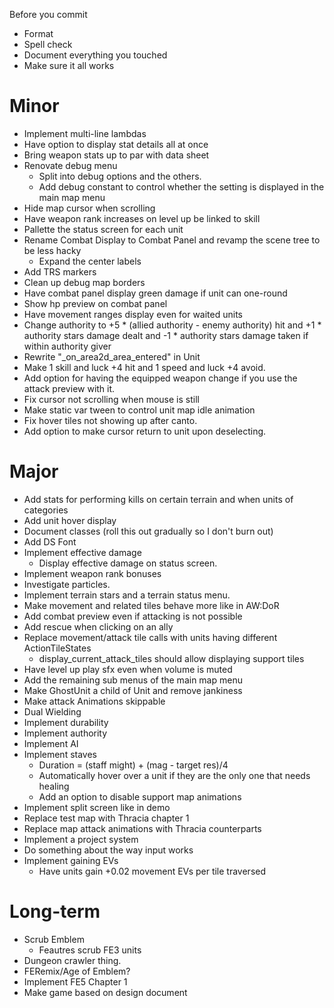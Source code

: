 Before you commit
* Format
* Spell check
* Document everything you touched
* Make sure it all works

# Minor
* Implement multi-line lambdas
* Have option to display stat details all at once
* Bring weapon stats up to par with data sheet
* Renovate debug menu
	* Split into debug options and the others.
	* Add debug constant to control whether the setting is displayed in the main map menu
* Hide map cursor when scrolling
* Have weapon rank increases on level up be linked to skill
* Pallette the status screen for each unit
* Rename Combat Display to Combat Panel and revamp the scene tree to be less hacky
	* Expand the center labels
* Add TRS markers
* Clean up debug map borders
* Have combat panel display green damage if unit can one-round
* Show hp preview on combat panel
* Have movement ranges display even for waited units
* Change authority to +5 * (allied authority - enemy authority) hit and +1 * authority stars damage dealt and -1 * authority stars damage taken if within authority giver
* Rewrite "_on_area2d_area_entered" in Unit
* Make 1 skill and luck +4 hit and 1 speed and luck +4 avoid.
* Add option for having the equipped weapon change if you use the attack preview with it.
* Fix cursor not scrolling when mouse is still
* Make static var tween to control unit map idle animation
* Fix hover tiles not showing up after canto.
* Add option to make cursor return to unit upon deselecting.

# Major
* Add stats for performing kills on certain terrain and when units of categories
* Add unit hover display
* Document classes (roll this out gradually so I don't burn out)
* Add DS Font
* Implement effective damage
	* Display effective damage on status screen.
* Implement weapon rank bonuses
* Investigate particles.
* Implement terrain stars and a terrain status menu.
* Make movement and related tiles behave more like in AW:DoR
* Add combat preview even if attacking is not possible
* Add rescue when clicking on an ally
* Replace movement/attack tile calls with units having different ActionTileStates
	* display_current_attack_tiles should allow displaying support tiles
* Have level up play sfx even when volume is muted
* Add the remaining sub menus of the main map menu
* Make GhostUnit a child of Unit and remove jankiness
* Make attack Animations skippable
* Dual Wielding
* Implement durability
* Implement authority
* Implement AI
* Implement staves
	* Duration = (staff might) + (mag - target res)/4
	* Automatically hover over a unit if they are the only one that needs healing
	* Add an option to disable support map animations
* Implement split screen like in demo
* Replace test map with Thracia chapter 1
* Replace map attack animations with Thracia counterparts
* Implement a project system
* Do something about the way input works
* Implement gaining EVs
	* Have units gain +0.02 movement EVs per tile traversed

# Long-term
* Scrub Emblem
	* Feautres scrub FE3 units
* Dungeon crawler thing.
* FERemix/Age of Emblem?
* Implement FE5 Chapter 1
* Make game based on design document
